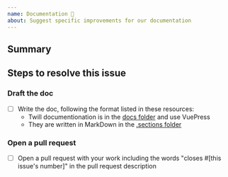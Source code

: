 ```yaml
---
name: Documentation 📝
about: Suggest specific improvements for our documentation
---
```


## Summary

<!-- What problem(s) did you run into that caused you to request additional documentation? What questions do you think we should answer? What, if any, existing documentation relates to this proposal? -->

## Steps to resolve this issue

<!-- Your suggestion may require additional steps. -->

### Draft the doc

- [ ] Write the doc, following the format listed in these resources:
  - Twill documentionation is in the [docs folder](https://github.com/area17/twill/tree/master/docs) and use VuePress
  - They are written in MarkDown in the [.sections folder](https://github.com/area17/twill/tree/master/docs/.sections)

### Open a pull request

- [ ] Open a pull request with your work including the words "closes #[this issue's number]" in the pull request description
